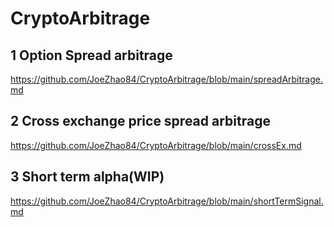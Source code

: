 # CryptoArbitrage
 
## 1 Option Spread arbitrage
https://github.com/JoeZhao84/CryptoArbitrage/blob/main/spreadArbitrage.md

## 2 Cross exchange price spread arbitrage

https://github.com/JoeZhao84/CryptoArbitrage/blob/main/crossEx.md

## 3 Short term alpha(WIP)

https://github.com/JoeZhao84/CryptoArbitrage/blob/main/shortTermSignal.md
